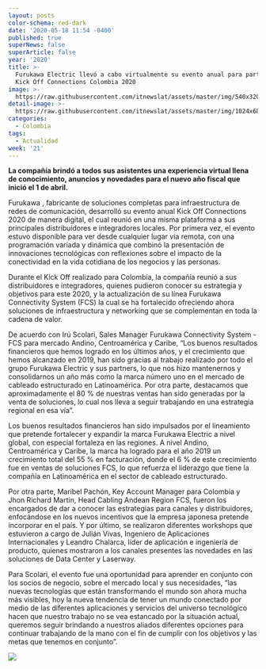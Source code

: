 ```yaml
---
layout: posts
color-schema: red-dark
date: '2020-05-18 11:54 -0400'
published: true
superNews: false
superArticle: false
year: '2020'
title: >-
  Furukawa Electric llevó a cabo virtualmente su evento anual para partners,
  Kick Off Connections Colombia 2020
image: >-
  https://raw.githubusercontent.com/itnewslat/assets/master/img/540x320/Furukawa-Kickoff-2020-p.jpg
detail-image: >-
  https://raw.githubusercontent.com/itnewslat/assets/master/img/1024x680/Furukawa-Kickoff-2020-g.jpg
categories:
  - Colombia
tags:
  - Actualidad
week: '21'
---
```

**La compañía brindó a todos sus asistentes una experiencia virtual llena de conocimiento, anuncios y novedades para el nuevo año fiscal que inició el 1 de abril.**

Furukawa , fabricante de soluciones completas para infraestructura de redes de comunicación, desarrolló su evento anual Kick Off Connections 2020 de manera digital, el cual reunió en una misma plataforma a sus principales distribuidores e integradores locales. Por primera vez, el evento estuvo disponible para ver desde cualquier lugar vía remota, con una programación variada y dinámica que combinó la presentación de innovaciones tecnológicas con reflexiones sobre el impacto de la conectividad en la vida cotidiana de los negocios y las personas.

Durante el Kick Off realizado para Colombia, la compañía reunió a sus distribuidores e integradores, quienes pudieron conocer su estrategia y objetivos para este 2020, y la actualización de su línea Furukawa Connectivity System (FCS) la cual se ha fortalecido ofreciendo ahora soluciones de infraestructura y networking que se complementan en toda la cadena de valor.

De acuerdo con Irú Scolari, Sales Manager Furukawa Connectivity System - FCS para mercado Andino, Centroamérica y Caribe, “Los buenos resultados financieros que hemos logrado en los últimos años, y el crecimiento que hemos alcanzado en 2019, han sido gracias al trabajo realizado por todo el grupo Furukawa Electric y sus partners, lo que nos hizo mantenernos y consolidarnos un año más como la marca número uno en el mercado de cableado estructurado en Latinoamérica. Por otra parte, destacamos que aproximadamente el 80 % de nuestras ventas han sido generadas por la venta de soluciones, lo cual nos lleva a seguir trabajando en una estrategia regional en esa vía”. 

Los buenos resultados financieros han sido impulsados por el lineamiento que pretende fortalecer y expandir la marca Furukawa Electric a nivel global, con especial fortaleza en las regiones. A nivel Andino, Centroamérica y Caribe, la marca ha logrado para el año 2019 un crecimiento total del 55 % en facturación, donde el 6 % de este crecimiento fue en ventas de soluciones FCS, lo que refuerza el liderazgo que tiene la compañía en Latinoamérica en el sector de cableado estructurado. 
 
Por otra parte, Maribel Pachón, Key Account Manager para Colombia y Jhon Richard Martin, Head Cabling Andean Region FCS, fueron los encargados de dar a conocer las estrategias para canales y distribuidores, enfocándose en los nuevos incentivos que la empresa japonesa pretende incorporar en el país. Y por último, se realizaron diferentes workshops que estuvieron a cargo de Julián Vivas, Ingeniero de Aplicaciones Internacionales y Leandro Chalarca, líder de aplicación e ingeniería de producto, quienes mostraron a los canales presentes las novedades en las soluciones de Data Center y Laserway.

Para Scolari, el evento fue una oportunidad para aprender en conjunto con los socios de negocio, sobre el mercado local y sus necesidades, “las nuevas tecnologías que están transformando el mundo son ahora mucha más visibles, hoy la nueva tendencia de tener un mundo conectado por medio de las diferentes aplicaciones y servicios del universo tecnológico hacen que nuestro trabajo no se vea estancado por la situación actual, queremos seguir brindando a nuestros aliados diferentes opciones para continuar trabajando de la mano con el fin de cumplir con los objetivos y las metas que tenemos en conjunto”. 


<img src="https://tracker.metricool.com/c3po.jpg?hash=56f88a41e39ab42c063cc51676587a04"/>